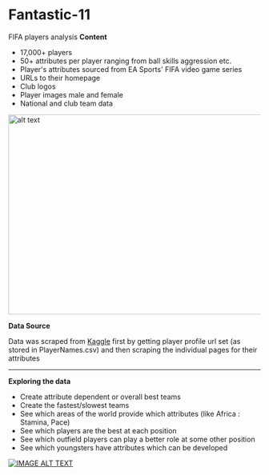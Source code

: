 # Fantastic-11
FIFA players analysis
**Content**

- 17,000+ players
- 50+ attributes per player ranging from ball skills aggression etc.
- Player's attributes sourced from EA Sports' FIFA video game series
- URLs to their homepage
- Club logos
- Player images male and female
- National and club team data

<img src="https://data2.origin.com/live/content/dam/originx/web/app/games/fifa/fifa-17/screenshots/fifa-17/PogbaDab_pdp_screenhi_3840x2160_en_ww.jpg" alt="alt text" width="600" height="400" style="left">


**Data Source**

Data was scraped from  [Kaggle](https://www.kaggle.com/zcg2008/fifa-player-analysis-exercise/data) first by getting player profile url set (as stored in PlayerNames.csv) and then scraping the individual pages for their attributes

---

**Exploring the data**

- Create attribute dependent or overall best teams
- Create the fastest/slowest teams
- See which areas of the world provide which attributes (like Africa : Stamina, Pace)
- See which players are the best at each position
- See which outfield players can play a better role at some other position
- See which youngsters have attributes which can be developed

[![IMAGE ALT TEXT](http://img.youtube.com/vi/j2S5ZJe8jcg/0.jpg)](http://www.youtube.com/watch?v=j2S5ZJe8jcg "Video Title")
